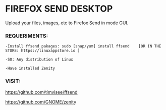 # FIREFOX SEND DESKTOP
Upload your files, images, etc to Firefox Send in mode GUI.

### REQUERIMENTS:
```
-Install ffsend pakages: sudo [snap/yum] install ffsend    [OR IN THE STORE: https://linuxappstore.io ]

-SO: Any distribution of Linux

-Have installed Zenity
```

### VISIT:

https://github.com/timvisee/ffsend

https://github.com/GNOME/zenity
